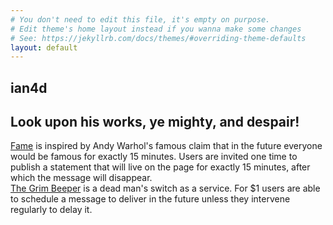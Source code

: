 ```yaml
---
# You don't need to edit this file, it's empty on purpose.
# Edit theme's home layout instead if you wanna make some changes
# See: https://jekyllrb.com/docs/themes/#overriding-theme-defaults
layout: default
---
```


<article class="works">
<h1 class="header rainbowText">ian4d</h1>
<h1>Look upon his works, ye mighty, and despair!</h1>
<div class="entry">
<a href="https://fame.ian4d.com">Fame</a> is inspired by Andy Warhol's famous claim that in the future everyone would be famous for exactly 15 minutes. Users are invited one time to publish a statement that will live on the page for exactly 15 minutes, after which the message will disappear.
</div>
<div class="entry">
<a href="https://www.thegrimbeeper.com">The Grim Beeper</a> is a dead man's switch as a service. For $1 users are able to schedule a message to deliver in the future unless they intervene regularly to delay it.
</div>
</article>